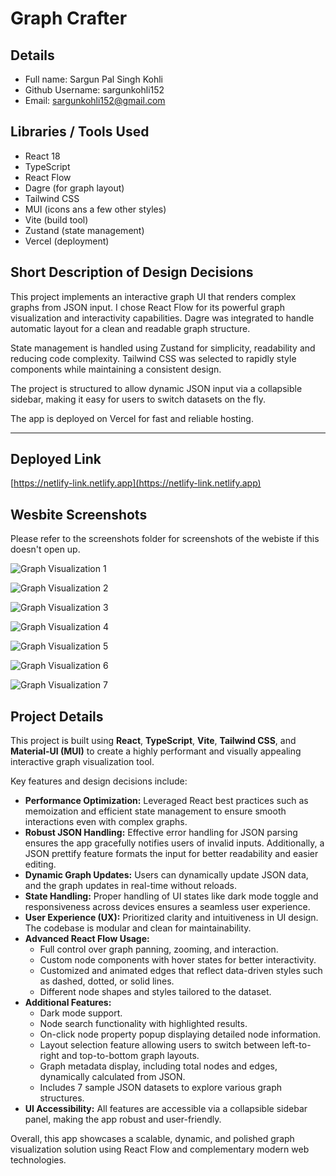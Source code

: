 # Graph Crafter

## Details

- Full name: Sargun Pal Singh Kohli
- Github Username: sargunkohli152
- Email: sargunkohli152@gmail.com

## Libraries / Tools Used

- React 18
- TypeScript
- React Flow
- Dagre (for graph layout)
- Tailwind CSS
- MUI (icons ans a few other styles)
- Vite (build tool)
- Zustand (state management)
- Vercel (deployment)

## Short Description of Design Decisions

This project implements an interactive graph UI that renders complex graphs from JSON input. I chose React Flow for its powerful graph visualization and interactivity capabilities. Dagre was integrated to handle automatic layout for a clean and readable graph structure.

State management is handled using Zustand for simplicity, readability and reducing code complexity. Tailwind CSS was selected to rapidly style components while maintaining a consistent design.

The project is structured to allow dynamic JSON input via a collapsible sidebar, making it easy for users to switch datasets on the fly.

The app is deployed on Vercel for fast and reliable hosting.

---

## Deployed Link

[https://netlify-link.netlify.app](https://netlify-link.netlify.app)

## Wesbite Screenshots

Please refer to the screenshots folder for screenshots of the webiste if this doesn't open up.

![Graph Visualization 1](submissions/sargunkohli152/screenshots/ss1.png)

![Graph Visualization 2](submissions/sargunkohli152/screenshots/ss2.png)

![Graph Visualization 3](submissions/sargunkohli152/screenshots/ss3.png)

![Graph Visualization 4](submissions/sargunkohli152/screenshots/ss4.png)

![Graph Visualization 5](submissions/sargunkohli152/screenshots/ss5.png)

![Graph Visualization 6](submissions/sargunkohli152/screenshots/ss6.png)

![Graph Visualization 7](submissions/sargunkohli152/screenshots/ss7.png)

## Project Details

This project is built using **React**, **TypeScript**, **Vite**, **Tailwind CSS**, and **Material-UI (MUI)** to create a highly performant and visually appealing interactive graph visualization tool.

Key features and design decisions include:

- **Performance Optimization:** Leveraged React best practices such as memoization and efficient state management to ensure smooth interactions even with complex graphs.
- **Robust JSON Handling:** Effective error handling for JSON parsing ensures the app gracefully notifies users of invalid inputs. Additionally, a JSON prettify feature formats the input for better readability and easier editing.
- **Dynamic Graph Updates:** Users can dynamically update JSON data, and the graph updates in real-time without reloads.
- **State Handling:** Proper handling of UI states like dark mode toggle and responsiveness across devices ensures a seamless user experience.
- **User Experience (UX):** Prioritized clarity and intuitiveness in UI design. The codebase is modular and clean for maintainability.
- **Advanced React Flow Usage:**
  - Full control over graph panning, zooming, and interaction.
  - Custom node components with hover states for better interactivity.
  - Customized and animated edges that reflect data-driven styles such as dashed, dotted, or solid lines.
  - Different node shapes and styles tailored to the dataset.
- **Additional Features:**
  - Dark mode support.
  - Node search functionality with highlighted results.
  - On-click node property popup displaying detailed node information.
  - Layout selection feature allowing users to switch between left-to-right and top-to-bottom graph layouts.
  - Graph metadata display, including total nodes and edges, dynamically calculated from JSON.
  - Includes 7 sample JSON datasets to explore various graph structures.
- **UI Accessibility:** All features are accessible via a collapsible sidebar panel, making the app robust and user-friendly.

Overall, this app showcases a scalable, dynamic, and polished graph visualization solution using React Flow and complementary modern web technologies.
